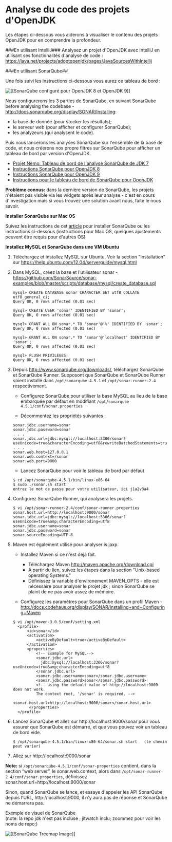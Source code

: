 # Analyse du code des projets d'OpenJDK

Les étapes ci-dessous vous aiderons à visualiser le contenu des projets OpenJDK pour en comprendre la profondeur.


###En utilisant IntelliJ###
Analysez un projet d'OpenJDK avec IntelliJ en utilisant ses fonctionalités d'analyse de code :
https://java.net/projects/adoptopenjdk/pages/JavaSourcesWithIntellij


###En utilisant SonarQube##

Une fois suivi les instructions ci-dessous vous aurez ce tableau de bord :

![[[SonarQube configuré pour OpenJDK 8 et OpenJDK 9]]](SonarQube-OpenJDK8-and-OpenJDK9.png)

Nous configurerons les 3 parties de SonarQube, en suivant SonarQube before analysing the codebase - http://docs.sonarqube.org/display/SONAR/Installing:
* la base de donnée (pour stocker les résultats);
* le serveur web (pour afficher et configurer SonarQube);
* les analyzeurs (qui analysent le code).

Puis nous lancerons les analyses SonarQube sur l'ensemble de la base de code, et nous créerons nos propre filtres sur SonarQube pour afficher un tableau de bord par version d'OpenJDK.
* [Projet Nemo: Tableau de bord de l'analyse SonarQube de JDK 7](http://nemo.sonarqube.org/dashboard/index/net.java.openjdk:jdk7)
* [Instructions SonarQube pour OpenJDK 8](openjdk8_sonarqube_steps.md)
* [Instructions SonarQube pour OpenJDK 9](openjdk9_sonarqube_steps.md)
* [Instructions pour le tableau de bord de SonarQube pour OpenJDK](openjdk_sonarqube_dashboard_steps.md)

**Problème connus:** dans la dernière version de SonarQube, les projets n'étaient pas visible via les widgets après leur analyse - c'est en cours d'investigation mais si vous trouvez une solution avant nous, faite le nous savoir.

**Installer SonarQube sur Mac OS**

Suivez les instructions de cet [article](https://neomatrix369.wordpress.com/2013/09/16/installing-sonarqube-formely-sonar-on-mac-os-x-mountain-lion-10-8-4/) pour installer SonarQube ou les instructions ci-dessous (instructions pour Mac OS, quelques ajustements peuvent être requis pour d'autres OS)

**Installez MySQL et SonarQube dans une VM Ubuntu**
1. Téléchargez et installez MySQL sur Ubuntu. Voir la section "Installation" sur https://help.ubuntu.com/12.04/serverguide/mysql.html

2. Dans MySQL, créez la base et l'utilisateur sonar - https://github.com/SonarSource/sonar-examples/blob/master/scripts/database/mysql/create_database.sql

    ```
    mysql> CREATE DATABASE sonar CHARACTER SET utf8 COLLATE utf8_general_ci;
    Query OK, 0 rows affected (0.01 sec)

    mysql> CREATE USER 'sonar' IDENTIFIED BY 'sonar';
    Query OK, 0 rows affected (0.01 sec)

    mysql> GRANT ALL ON sonar.* TO 'sonar'@'%' IDENTIFIED BY 'sonar';
    Query OK, 0 rows affected (0.01 sec)

    mysql> GRANT ALL ON sonar.* TO 'sonar'@'localhost' IDENTIFIED BY 'sonar';
    Query OK, 0 rows affected (0.01 sec)

    mysql> FLUSH PRIVILEGES;
    Query OK, 0 rows affected (0.01 sec)
    ```

3. Depuis http://www.sonarqube.org/downloads/, téléchargez SonarQube et SonarQube Runner. Supposont que SonarQube et SonarQube Runner soient installé dans ```/opt/sonarqube-4.5.1``` et ```/opt/sonar-runner-2.4``` respectivement.
    * Configurez SonarQube pour utiliser la base MySQL au lieu de la base embarquée par défaut en modifiant ``` /opt/sonarqube-4.5.1/conf/sonar.properties ```

    * Décommentez les propriétés suivantes :
    ```
    sonar.jdbc.username=sonar
    sonar.jdbc.password=sonar
    . . .
    sonar.jdbc.url=jdbc:mysql://localhost:3306/sonar?useUnicode=true&characterEncoding=utf8&rewriteBatchedStatements=true&useConfigs=maxPerformance
    . . .
    sonar.web.host=127.0.0.1
    sonar.web.context=/sonar
    sonar.web.port=9000
    ```
    * Lancez SonarQube pour voir le tableau de bord par défaut
    ```
    $ cd /opt/sonarqube-4.5.1/bin/linux-x86-64
    $ sudo ./sonar.sh start
    entrez le mot de passe pour votre utilisateur, ici j1a2v3a4
    ```

4. Configurez SonarQube Runner, qui analysera les projets.
    ```
    $ vi /opt/sonar-runner-2.4/conf/sonar-runner.properties
    sonar.host.url=http://localhost:9000/sonar
    sonar.jdbc.url=jdbc:mysql://localhost:3306/sonar?useUnicode=true&amp;characterEncoding=utf8
    sonar.jdbc.username=sonar
    sonar.jdbc.password=sonar
    sonar.sourceEncoding=UTF-8
    ```
5. Maven est également utilisé pour analyser is jaxp.
    * Installez Maven si ce n'est déjà fait.
        * Téléchargez Maven http://maven.apache.org/download.cgi
        * A partir du lien, suivez les étapes dans la section "Unix-based operating Systems."
        * Définissez la variable d'environement MAVEN_OPTS - elle est nécessaire pour analyser le projet jdk ; sinon SonarQube se plaint de ne pas avoir assez de mémoire.

    * Configurez les paramètres pour SonarQube dans un profil Maven - http://docs.codehaus.org/display/SONAR/Installing+and+Configuring+Maven

    ```
    $ vi /opt/maven-3.0.5/conf/setting.xml
      <profile>
          <id>sonar</id>
          <activation>
              <activeByDefault>true</activeByDefault>
          </activation>
          <properties>
              <!-- Example for MySQL-->
              <sonar.jdbc.url>
                jdbc:mysql://localhost:3306/sonar?useUnicode=true&amp;characterEncoding=utf8
              </sonar.jdbc.url>
              <sonar.jdbc.username>sonar</sonar.jdbc.username>
              <sonar.jdbc.password>sonar</sonar.jdbc.password>
              <!-- using the default value of http://localhost:9000 does not work.
              The context root, '/sonar' is required. -->
              <sonar.host.url>http://localhost:9000/sonar</sonar.host.url>
           </properties>
      </profile>
    ```

6. Lancez SonarQube et allez sur http://localhost:9000/sonar pour vous assurer que SonarQube est démarré, et que vous pouvez voir un tableau de bord vide.

    ```
    $ /opt/sonarqube-4.5.1/bin/linux-x86-64/sonar.sh start   (le chemin peut varier)
    ```
7. Allez sur http://localhost:9000/sonar

**Note:** si ```/opt/sonarqube-4.5.1/conf/sonar-properties``` contient, dans la section “web server”, le sonar.web.context, alors dans ```/opt/sonar-runner-2.4/conf/sonar.properties```, définissez sonar.host.url=http://localhost:9000/sonar

Sinon, quand SonarQube se lance, et essaye d'appeler les API SonarQube depuis l'URL, http://localhost:9000, il n'y aura pas de réponse et SonarQube ne démarrera pas.

Exemple de visuel de SonarQube<br/>
(note: la repo jdk n'est pas incluse ; jitwatch inclu; zoommez pour voir les noms de repo;)

![[[SonarQube Treemap Image]]](SonarQube-OpenJDK8-treemap.jpg)
